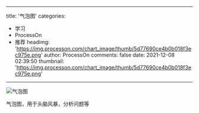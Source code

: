 
---
title: '气泡图'
categories: 
 - 学习
 - ProcessOn
 - 推荐
headimg: 'https://img.processon.com/chart_image/thumb/5d77690ce4b0b018f3ec975e.png'
author: ProcessOn
comments: false
date: 2021-12-08 02:39:50
thumbnail: 'https://img.processon.com/chart_image/thumb/5d77690ce4b0b018f3ec975e.png'
---

<div>   
<img class="thumb" alt="气泡图" src="https://img.processon.com/chart_image/thumb/5d77690ce4b0b018f3ec975e.png" referrerpolicy="no-referrer">
<p>气泡图，用于头脑风暴，分析问题等</p>  
</div>
            